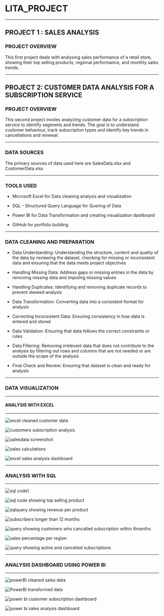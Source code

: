 # LITA_PROJECT

---
## PROJECT 1 : SALES ANALYSIS
### PROJECT OVERVIEW
This first project deals with analysing sales performance of a retail store, showing their top selling products, regional performance, and monthly sales trends.

---
## PROJECT 2: CUSTOMER DATA ANALYSIS FOR A SUBSCRIPTION SERVICE
### PROJECT OVERVIEW
This second project involes analyzing customer data for a subscription service to identify segments and trends. The goal is to understand customer behaviour, track subscription types and identify key trends in cancellations and renewal.

---
### DATA SOURCES
The primary sources of data used here are SalesData.xlsx and CustomerData.xlsx

---
### TOOLS USED
- Microsoft Excel for Data cleaning analysis and visualization

- SQL - Structured Query Language for Quering of Data 

- Power BI for Data Transformation and creating visualization dashboard

- GitHub for portfolio building

---
### DATA CLEANING AND PREPARATION

- Data Understanding: Understanding the structure, content and quality of the data by reviewing the dataset, checking for missing or inconsistent data and ensuring that the data meets project objectives

- Handling Missing Data: Address gaps or missing entries in the data by removing missing data and imputing missing values

- Handling Duplicates: Identifying and removing duplicate records to prevent skewed analysis

- Data Transformation: Converting data into a consistent format for analysis

- Correcting Inconsistent Data: Ensuring consistency in how data is entered and stored

- Data Validation: Ensuring that data follows the correct constraints or rules

- Data Filtering: Removing irrelevant data that does not contribute to the analysis by filtering out rows and columns that are not needed or are outside the scope of the analysis

- Final Check and Review: Ensuring that dataset is clean and ready for analysis

---
### DATA VISUALIZATION
---
#### ANALYSIS WITH EXCEL
---
![excel cleaned customer data](https://github.com/user-attachments/assets/6d592406-6b16-494c-965a-61b82ca5323a) 




![customers subscription analysis](https://github.com/user-attachments/assets/c15f96ab-c36c-4398-9422-eb905a6326b9)




![salesdata screenshot](https://github.com/user-attachments/assets/375780b5-f978-4d94-b4a6-5821fff73ba5)




![sales calculations](https://github.com/user-attachments/assets/66e14a14-e180-4818-ac4f-cd9fd87b0dce)




![excel sales analysis dashboard](https://github.com/user-attachments/assets/694dc391-edad-4f6e-a3ba-8accc0f89655)

---
### ANALYSIS WITH SQL
---

![sql code1](https://github.com/user-attachments/assets/3c61d132-a61c-471e-9579-337aad977838)




![sql code showing top selling product](https://github.com/user-attachments/assets/1d3ac680-6ccd-48a5-a647-0ec113577f95)




![sqlquery showing revenue per product](https://github.com/user-attachments/assets/cb0db997-ec2a-4f89-a8a1-b51de9e368ca)




![subscribers longer than 12 months](https://github.com/user-attachments/assets/53e2946a-4fde-4be7-9e4b-1fc2d3a89364)




![query showing customers who cancalled subscription within 6months](https://github.com/user-attachments/assets/a940c343-954a-426f-a2b3-f8837439cade)




![sales percentage per region](https://github.com/user-attachments/assets/83e9096f-f938-46c8-9842-cbfd610d90d8)




![query showing active and cancelled subscriptions](https://github.com/user-attachments/assets/4407f42c-d8fd-4b4b-8fda-e0ae95b81ab8)


---
### ANALYSIS DASHBOARD USING POWER BI
---
![powerBI cleaned sales data](https://github.com/user-attachments/assets/48d4608e-a9ae-4f03-ac43-621c7ea51efd)




![PowerBI transformed data](https://github.com/user-attachments/assets/3df1f271-e8c3-47ad-b329-de2d982ae404)





![power bi customer subscription dashboard](https://github.com/user-attachments/assets/8ec1ddf3-a6c5-463d-bc03-a0a2ce53c14e)




![power bi sales analysis dashboard](https://github.com/user-attachments/assets/6ad1d9dd-f5d9-4ae7-9387-8ec6f7541665)











